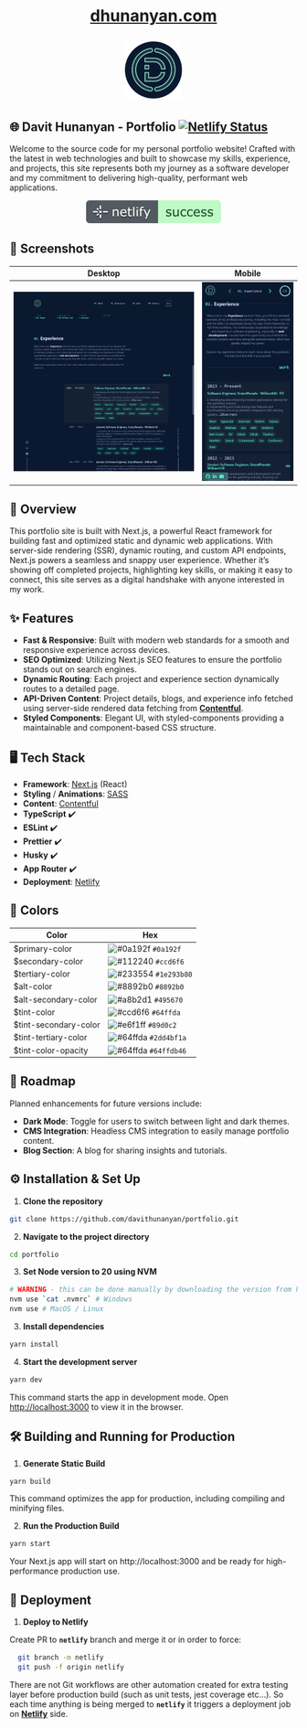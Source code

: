 <h1 align="center">
  <a href="https://dhunanyan.com" alt="Official Website">
    <p>dhunanyan.com</p>
    <img alt="Logo" src="https://raw.githubusercontent.com/dhunanyan/portfolio/master/public/svg/i_logo-bg.svg" width="100" />
  </a>
</h1>

## 🌐 Davit Hunanyan - Portfolio [![Netlify Status](https://api.netlify.com/api/v1/badges/a77080ba-aa75-4807-ad50-b0e00c0c31da/deploy-status)](https://app.netlify.com/sites/dhunanyan/deploys)

Welcome to the source code for my personal portfolio website! Crafted with the latest in web technologies and built to showcase my skills, experience, and projects, this site represents both my journey as a software developer and my commitment to delivering high-quality, performant web applications.

<p align="center">
  <a href="https://app.netlify.com/sites/dhunanyan/deploys" alt="Netlify Deploys">
    <img alt="Netlify Status" src="https://raw.githubusercontent.com/dhunanyan/portfolio/master/docs/i_netlify.svg"  />
  </a>
</p>

## 📸 Screenshots

| Desktop                                                                                                         | Mobile                                                                                                        |
| --------------------------------------------------------------------------------------------------------------- | ------------------------------------------------------------------------------------------------------------- |
| ![Desktop Screenshot](https://raw.githubusercontent.com/dhunanyan/portfolio/master/docs/screenshot-desktop.png) | ![Mobile Screenshot](https://raw.githubusercontent.com/dhunanyan/portfolio/master/docs/screenshot-mobile.png) |

## 🎨 Overview

This portfolio site is built with Next.js, a powerful React framework for building fast and optimized static and dynamic web applications. With server-side rendering (SSR), dynamic routing, and custom API endpoints, Next.js powers a seamless and snappy user experience. Whether it’s showing off completed projects, highlighting key skills, or making it easy to connect, this site serves as a digital handshake with anyone interested in my work.

## ✨ Features

- **Fast & Responsive**: Built with modern web standards for a smooth and responsive experience across devices.
- **SEO Optimized**: Utilizing Next.js SEO features to ensure the portfolio stands out on search engines.
- **Dynamic Routing**: Each project and experience section dynamically routes to a detailed page.
- **API-Driven Content**: Project details, blogs, and experience info fetched using server-side rendered data fetching from [**Contentful**](https://www.contentful.com 'Contentful').
- **Styled Components**: Elegant UI, with styled-components providing a maintainable and component-based CSS structure.

## 🖥️ Tech Stack

- **Framework**: [Next.js](https://nextjs.org 'Next.js') (React)
- **Styling** / **Animations**: [SASS](https://sass-lang.com 'SASS')
- **Content**: [Contentful](https://www.contentful.com 'Contentful')
- **TypeScript** ✔️
- **ESLint** ✔️
- **Prettier** ✔️
- **Husky** ✔️
- **App Router** ✔️
- **Deployment**: [Netlify](https://www.netlify.com, 'Netlify')

## 🎨 Colors

| Color                 | Hex                                                                  |
| --------------------- | -------------------------------------------------------------------- |
| $primary-color        | ![#0a192f](https://via.placeholder.com/10/0a192f?text=+) `#0a192f`   |
| $secondary-color      | ![#112240](https://via.placeholder.com/10/ccd6f6?text=+) `#ccd6f6`   |
| $tertiary-color       | ![#233554](https://via.placeholder.com/10/232A39?text=+) `#1e293b80` |
| $alt-color            | ![#8892b0](https://via.placeholder.com/10/8892b0?text=+) `#8892b0`   |
| $alt-secondary-color  | ![#a8b2d1](https://via.placeholder.com/10/495670?text=+) `#495670`   |
| $tint-color           | ![#ccd6f6](https://via.placeholder.com/10/64ffda?text=+) `#64ffda`   |
| $tint-secondary-color | ![#e6f1ff](https://via.placeholder.com/10/89d0c2?text=+) `#89d0c2`   |
| $tint-tertiary-color  | ![#64ffda](https://via.placeholder.com/10/293C43?text=+) `#2dd4bf1a` |
| $tint-color-opacity   | ![#64ffda](https://via.placeholder.com/10/386463?text=+) `#64ffdb46` |

## 🚧 Roadmap

Planned enhancements for future versions include:

- **Dark Mode**: Toggle for users to switch between light and dark themes.
- **CMS Integration**: Headless CMS integration to easily manage portfolio content.
- **Blog Section**: A blog for sharing insights and tutorials.

## ⚙️ Installation & Set Up

1. **Clone the repository**

```bash
git clone https://github.com/davithunanyan/portfolio.git
```

2. **Navigate to the project directory**

```bash
cd portfolio
```

3. **Set Node version to 20 using NVM**

```bash
# WARNING - this can be done manually by downloading the version from https://nodejs.org/en/download/package-manager
nvm use `cat .nvmrc` # Windows
nvm use # MacOS / Linux
```

3. **Install dependencies**

```bash
yarn install
```

4. **Start the development server**

```bash
yarn dev
```

This command starts the app in development mode. Open [http://localhost:3000](http://localhost:3000) to view it in the browser.

## 🛠 Building and Running for Production

1. **Generate Static Build**

```bash
yarn build
```

This command optimizes the app for production, including compiling and minifying files.

2. **Run the Production Build**

```bash
yarn start
```

Your Next.js app will start on http://localhost:3000 and be ready for high-performance production use.

## 🚀 Deployment

1. **Deploy to Netlify**

Create PR to **`netlify`** branch and merge it or in order to force:

```bash
  git branch -m netlify
  git push -f origin netlify
```

There are not Git workflows are other automation created for extra testing layer before production build (such as unit tests, jest coverage etc...). So each time anything is being merged to **`netlify`** it triggers a deployment job on [**Netlify**](https://app.netlify.com/sites/dhunanyan/deploys) side.

